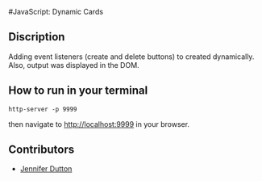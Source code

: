 #JavaScript: Dynamic Cards

## Discription

Adding event listeners (create and delete buttons) to created dynamically. Also, output was displayed in the DOM. 

## How to run in your terminal
```
http-server -p 9999

```
then navigate to [http://localhost:9999](http://localhost:9999) in your browser.

## Contributors
- [Jennifer Dutton](https://github.com/jduttondesign)
